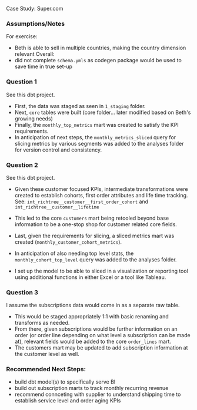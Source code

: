 Case Study: Super.com

### Assumptions/Notes
For exercise:
- Beth is able to sell in multiple countries, making the country dimension relevant
Overall:
- did not complete `schema.ymls` as codegen package would be used to save time in true set-up

### Question 1
See this dbt project.
- First, the data was staged as seen in `1_staging` folder.
- Next, `core` tables were built (core folder... later modified based on Beth's growing needs)
- Finally, the `monthly_top_metrics` mart was created to satisfy the KPI requirements.
- In anticipation of next steps, the `monthly_metrics_sliced` query for slicing metrics by various segments was added to the analyses folder for version control and consistency.

### Question 2
See this dbt project.
- Given these customer focused KPIs, intermediate transformations were created to establish cohorts, first order attributes and life time tracking.
    See: `int_richtree__customer__first_order_cohort` and `int_richtree__customer__lifetime`
- This led to the core `customers` mart being retooled beyond base information to be a one-stop shop for customer related core fields.
- Last, given the requirements for slicing, a sliced metrics mart was created (`monthly_customer_cohort_metrics`).
- In anticipation of also needing top level stats, the `monthly_cohort_top_level` query was added to the analyses folder.

- I set up the model to be able to sliced in a visualization or reporting tool using additional functions in either Excel or a tool like Tableau.

### Question 3
I assume the subscriptions data would come in as a separate raw table. 
- This would be staged appropriately 1:1 with basic renaming and transforms as needed.
- From there, given subscriptions would be further information on an order (or order line depending on what level a subscription can be made at), relevant fields would be added to the core `order_lines` mart.
- The customers mart may be updated to add subscription information at the customer level as well.


### Recommended Next Steps:
- build dbt model(s) to specifically serve BI
- build out subscription marts to track monthly recurring revenue
- recommend connceting with supplier to understand shipping time to establish service level and order aging KPIs